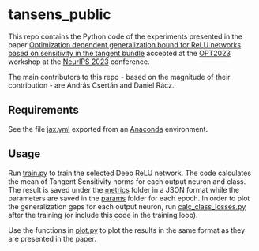 # tansens_public

This repo contains the Python code of the experiments presented in the paper
[Optimization dependent generalization bound for ReLU networks based on sensitivity in the tangent bundle](https://arxiv.org/abs/2310.17378)
accepted at the [OPT2023](https://opt-ml.org/) workshop at the [NeurIPS 2023](https://nips.cc/) conference.

The main contributors to this repo - based on the magnitude of their contribution - are András Csertán and Dániel Rácz.

## Requirements

See the file [jax.yml](jax.yml) exported from an [Anaconda](https://www.anaconda.com/download#downloads) environment.

## Usage

Run [train.py](train.py) to train the selected Deep ReLU network. The code calculates the mean of Tangent Sensitivity norms for each output neuron and class. The result is saved under the [metrics](metrics) folder in a JSON format while the parameters are saved in the [params](params) folder for each epoch. In order to plot the generalization gaps for each output neuron, run [calc_class_losses.py](calc_class_losses.py) after the training (or include this code in the training loop).

Use the functions in [plot.py](plot.py) to plot the results in the same format as they are presented in the paper.
